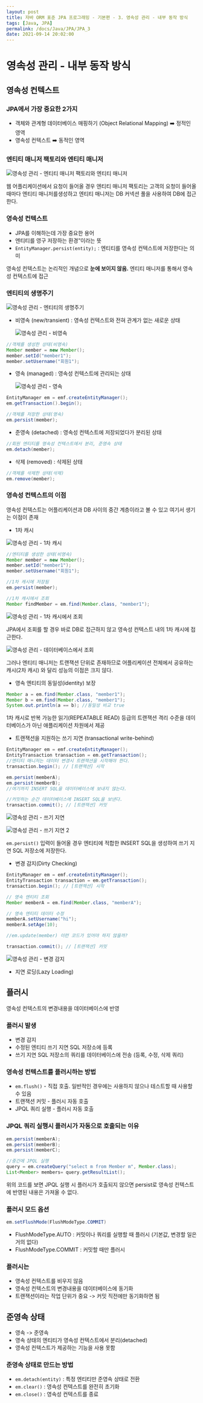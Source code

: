 ```yaml
---
layout: post
title: 자바 ORM 표준 JPA 프로그래밍 - 기본편 - 3. 영속성 관리 - 내부 동작 방식
tags: [Java, JPA]
permalink: /docs/Java/JPA/JPA_3
date: 2021-09-14 20:02:00
---
```

# 영속성 관리 - 내부 동작 방식

## 영속성 컨텍스트

### JPA에서 가장 중요한 2가지

- 객체와 관계형 데이터베이스 매핑하기 (Object Relational Mapping) :arrow_right: 정적인 영역
- 영속성 컨텍스트 :arrow_right: 동적인 영역

### 엔티티 매니저 팩토리와 엔티티 매니저

![영속성 관리 - 엔티티 매니저 팩토리와 엔티티 매니저](https://user-images.githubusercontent.com/52024566/133262752-97bf3b3a-d27a-455c-aa28-876124d547da.png)

웹 어플리케이션에서 요청이 들어올 경우 엔티티 매니저 팩토리는 고객의 요청이 들어올 때마다 엔티티 매니저를생성하고 엔티티 매니저는 DB 커넥션 풀을 사용하여 DB에 접근한다.

### 영속성 컨텍스트

- JPA를 이해하는데 가장 중요한 용어
- 엔티티를 영구 저장하는 환경”이라는 뜻
- `EntityManager.persist(entity);` : 엔티티를 영속성 컨텍스트에 저장한다는 의미

영속성 컨텍스트는 논리적인 개념으로 **눈에 보이지 않음.**
엔티티 매니저를 통해서 영속성 컨텍스트에 접근

### 엔티티의 생명주기

![영속성 관리 - 엔티티의 생명주기](https://user-images.githubusercontent.com/52024566/133262753-b1194492-286d-4ca9-b1ea-e905d68f57a0.png)

- 비영속 (new/transient) : 영속성 컨텍스트와 전혀 관계가 없는 새로운 상태

  ![영속성 관리 - 비영속](https://user-images.githubusercontent.com/52024566/133262742-84200f67-0d4c-45a2-8e0d-9ec8292b7ad0.png)

```java
//객체를 생성한 상태(비영속)
Member member = new Member();
member.setId("member1");
member.setUsername("회원1");
```

- 영속 (managed) : 영속성 컨텍스트에 관리되는 상태

  ![영속성 관리 - 영속](https://user-images.githubusercontent.com/52024566/133262757-2f74ad1a-cbb7-4d5d-ab3e-c4ef7efb565b.png)
  
```java
EntityManager em = emf.createEntityManager();
em.getTransaction().begin();

//객체를 저장한 상태(영속)
em.persist(member);
```

- 준영속 (detached) : 영속성 컨텍스트에 저장되었다가 분리된 상태

```java
//회원 엔티티를 영속성 컨텍스트에서 분리, 준영속 상태
em.detach(member);
```

- 삭제 (removed) : 삭제된 상태

```java
//객체를 삭제한 상태(삭제)
em.remove(member);
```

### 영속성 컨텍스트의 이점

영속성 컨텍스트는 어플리케이션과 DB 사이의 중간 계층이라고 볼 수 있고 여기서 생기는 이점이 존재

- 1차 캐시

![영속성 관리 - 1차 캐시](https://user-images.githubusercontent.com/52024566/133262662-fff9c2e3-2cf3-4697-8263-2a7fe2652d9a.png)

```java
//엔티티를 생성한 상태(비영속)
Member member = new Member();
member.setId("member1");
member.setUsername("회원1");

//1차 캐시에 저장됨
em.persist(member);

//1차 캐시에서 조회
Member findMember = em.find(Member.class, "member1");
```

![영속성 관리 - 1차 캐시에서 조회](https://user-images.githubusercontent.com/52024566/133262732-3d9bc542-bcd1-4f7c-b748-a356b41ffe4f.png)

JPA에서 조회를 할 경우 바로 DB로 접근하지 않고 영속성 컨텍스트 내의 1차 캐시에 접근한다.

![영속성 관리 - 데이터베이스에서 조회](https://user-images.githubusercontent.com/52024566/133262736-02b7dd8b-9a31-4120-bd9b-4965c6382b08.png)

그러나 엔티티 매니저는 트랜잭션 단위로 존재하므로 어플리케이션 전체에서 공유하는 캐시(2차 캐시) 와 달리 성능의 이점은 크지 않다.

- 영속 엔티티의 동일성(identity) 보장

```java
Member a = em.find(Member.class, "member1");
Member b = em.find(Member.class, "member1");
System.out.println(a == b); //동일성 비교 true
```

1차 캐시로 반복 가능한 읽기(REPEATABLE READ) 등급의 트랜잭션 격리 수준을 데이터베이스가 아닌 애플리케이션 차원에서 제공

- 트랜잭션을 지원하는 쓰기 지연 (transactional write-behind)

```java
EntityManager em = emf.createEntityManager();
EntityTransaction transaction = em.getTransaction();
//엔티티 매니저는 데이터 변경시 트랜잭션을 시작해야 한다.
transaction.begin(); // [트랜잭션] 시작

em.persist(memberA);
em.persist(memberB);
//여기까지 INSERT SQL을 데이터베이스에 보내지 않는다.

//커밋하는 순간 데이터베이스에 INSERT SQL을 보낸다.
transaction.commit(); // [트랜잭션] 커밋
```

![영속성 관리 - 쓰기 지연](https://user-images.githubusercontent.com/52024566/133262749-b03a97ed-e013-4faa-838d-1c9a55e3345c.png)

![영속성 관리 - 쓰기 지연 2](https://user-images.githubusercontent.com/52024566/133262746-660da1f2-67a6-4901-9fd4-41f746975eed.png)

`em.persist()` 입력이 들어올 경우 엔티티에 적합한 INSERT SQL을 생성하여 쓰기 지연 SQL 저장소에 저장한다.

- 변경 감지(Dirty Checking)

```java
EntityManager em = emf.createEntityManager();
EntityTransaction transaction = em.getTransaction();
transaction.begin(); // [트랜잭션] 시작

// 영속 엔티티 조회
Member memberA = em.find(Member.class, "memberA");

// 영속 엔티티 데이터 수정
memberA.setUsername("hi");
memberA.setAge(10);

//em.update(member) 이런 코드가 있어야 하지 않을까?

transaction.commit(); // [트랜잭션] 커밋
```

![영속성 관리 - 변경 감지](https://user-images.githubusercontent.com/52024566/133262740-10892bdd-d6fc-4f82-b79a-23bd3fc51f1f.png)

- 지연 로딩(Lazy Loading)

## 플러시

영속성 컨텍스트의 변경내용을 데이터베이스에 반영

### 플러시 발생

- 변경 감지
- 수정된 엔티티 쓰기 지연 SQL 저장소에 등록
- 쓰기 지연 SQL 저장소의 쿼리를 데이터베이스에 전송 (등록, 수정, 삭제 쿼리)

### 영속성 컨텍스트를 플러시하는 방법

- `em.flush()` - 직접 호출. 일반적인 경우에는 사용하지 않으나 테스트할 때 사용할 수 있음
- 트랜잭션 커밋 - 플러시 자동 호출
- JPQL 쿼리 실행 - 플러시 자동 호출

### JPQL 쿼리 실행시 플러시가 자동으로 호출되는 이유

```java
em.persist(memberA);
em.persist(memberB);
em.persist(memberC);

//중간에 JPQL 실행
query = em.createQuery("select m from Member m", Member.class);
List<Member> members= query.getResultList();
```

위의 코드를 보면 JPQL 실행 시 플러시가 호출되지 않으면 persist로 영속성 컨텍스트에 반영된 내용은 가져올 수 없다.

### 플러시 모드 옵션

```java
em.setFlushMode(FlushModeType.COMMIT)
```

- FlushModeType.AUTO : 커밋이나 쿼리를 실행할 때 플러시 (기본값, 변경할 일은 거의 없다)
- FlushModeType.COMMIT : 커밋할 때만 플러시

### 플러시는

- 영속성 컨텍스트를 비우지 않음
- 영속성 컨텍스트의 변경내용을 데이터베이스에 동기화
- 트랜잭션이라는 작업 단위가 중요 -> 커밋 직전에만 동기화하면 됨

## 준영속 상태

- 영속 -> 준영속
- 영속 상태의 엔티티가 영속성 컨텍스트에서 분리(detached)
- 영속성 컨텍스트가 제공하는 기능을 사용 못함

### 준영속 상태로 만드는 방법

- `em.detach(entity)` : 특정 엔티티만 준영속 상태로 전환
- `em.clear()` : 영속성 컨텍스트를 완전히 초기화
- `em.close()` : 영속성 컨텍스트를 종료

